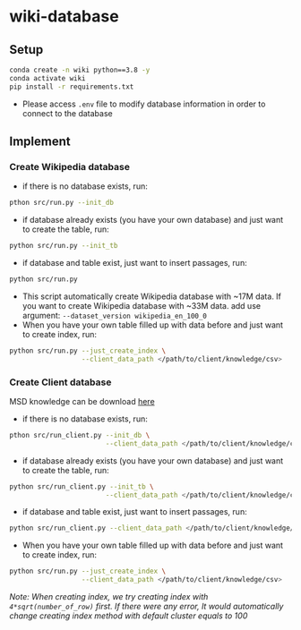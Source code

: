 # wiki-database
## Setup
```bash
conda create -n wiki python==3.8 -y
conda activate wiki
pip install -r requirements.txt
```
- Please access `.env` file to modify database information in order to connect to the database

## Implement
### Create Wikipedia database
- if there is no database exists, run:
```bash
pthon src/run.py --init_db
```
- if database already exists (you have your own database) and just want to create the table, run:
```bash
python src/run.py --init_tb
```
- if database and table exist, just want to insert passages, run:
```bash
python src/run.py
```
- This script automatically create Wikipedia database with ~17M data. If you want to create Wikipedia database with ~33M data. add use argument: `--dataset_version wikipedia_en_100_0`
- When you have your own table filled up with data before and just want to create index, run:
```bash
python src/run.py --just_create_index \
                  --client_data_path </path/to/client/knowledge/csv>
```
### Create Client database
MSD knowledge can be download [here](https://drive.google.com/file/d/1S2i325zIv13O1IVoDj9jib9bsCUv20Pt/view?usp=sharing)
- if there is no database exists, run:
```bash
pthon src/run_client.py --init_db \
                        --client_data_path </path/to/client/knowledge/csv>
```
- if database already exists (you have your own database) and just want to create the table, run:
```bash
python src/run_client.py --init_tb \
                        --client_data_path </path/to/client/knowledge/csv>
```
- if database and table exist, just want to insert passages, run:
```bash
python src/run_client.py --client_data_path </path/to/client/knowledge/csv>
```
- When you have your own table filled up with data before and just want to create index, run:
```bash
python src/run.py --just_create_index \
                  --client_data_path </path/to/client/knowledge/csv>
```
*Note: When creating index, we try creating index with `4*sqrt(number_of_row)` first. If there were any error, It would automatically change creating index method with default cluster equals to 100*
